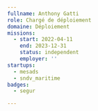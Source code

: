 ```yaml
---
fullname: Anthony Gatti
role: Chargé de déploiement
domaine: Déploiement
missions:
  - start: 2022-04-11
    end: 2023-12-31
    status: independent
    employer: ''
startups:
  - mesads
  - sndv_maritime
badges:
  - segur

---
```



